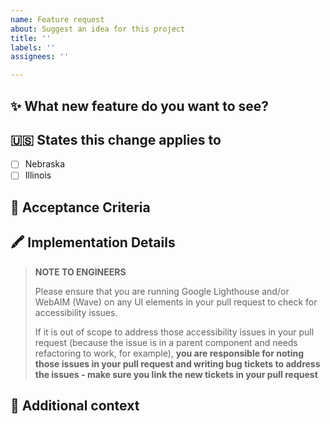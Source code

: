 ```yaml
---
name: Feature request
about: Suggest an idea for this project
title: ''
labels: ''
assignees: ''

---
```


## ✨ What new feature do you want to see?
<!-- Is your feature request related to a problem? Please describe it. (Ex. I'm always frustrated when...) -->
<!-- Provide a clear and concise description of what you want to happen -->

## 🇺🇸 States this change applies to
- [ ] Nebraska
- [ ] Illinois

## 🧶 Acceptance Criteria
<!-- what needs to happen before this feature is able to be merged?  How will we know it's done? -->

## 🖍️ Implementation Details

> **NOTE TO ENGINEERS**
> 
> Please ensure that you are running Google Lighthouse and/or WebAIM (Wave) on any UI elements in your pull request to check for accessibility issues.
> 
> If it is out of scope to address those accessibility issues in your pull request (because the issue is in a parent component and needs refactoring to work, for example), **you are responsible for noting those issues in your pull request and writing bug tickets to address the issues - make sure you link the new tickets in your pull request**
<!-- Any technical details that need to be taken into consideration as we implement -->

## 🥧 Additional context
<!-- Add any other context or screenshots about the feature request here. -->
